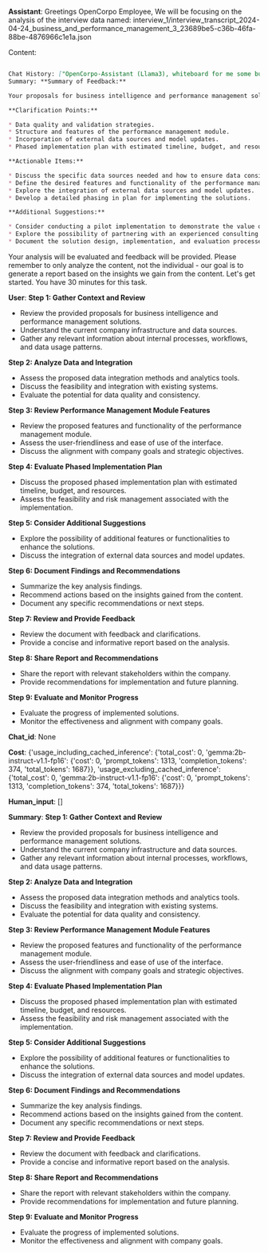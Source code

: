 **Assistant**: Greetings OpenCorpo Employee, We will be focusing on the analysis of the interview data named: interview_1/interview_transcript_2024-04-24_business_and_performance_management_3_23689be5-c36b-46fa-88be-4876966c1e1a.json 


 Content: 

 ```md

 Chat History: ["OpenCorpo-Assistant (Llama3), whiteboard for me some business and performance management. Propose a solution for business intelligence and analytics. I will evaluate your answers and give my feedback, then propose a problem to you. You will answer and I will evaluate. Let's now begin. You have 30 minutes.", 'I am ready to assist you with your business and performance management needs. Please provide me with some details about your goals and challenges in regards to:\n\n**1. Business Intelligence:**\n    - What specific areas of business do you want to improve insights in?\n    - What data sources are relevant to your analysis?\n    - What are your desired reporting formats and visualizations?\n\n**2. Performance Management:**\n    - What are your key performance indicators (KPIs) for different departments and individuals?\n    - What is your current system for tracking and monitoring progress?\n    - What insights do you need to drive better performance improvement initiatives?\n\n**3. Problem Identification:**\n    - Based on your responses above, what specific problem do you want me to address?\n    - What are your desired solutions and outcomes for this problem?\n\n\nOnce I have a clear understanding of your needs, I can provide comprehensive and data-driven solutions, including:\n\n* **Business intelligence dashboards:** Customized dashboards to visualize key metrics and trends.\n* **Performance management software:** Automated systems to track KPIs, set goals, and track progress.\n* **Predictive analytics models:** Machine learning algorithms to forecast future outcomes and identify potential risks.\n\nI look forward to collaborating with you to improve your business and performance!', 'Thank you for the opportunity to collaborate with you on business intelligence and performance management!\n\nAfter reviewing my company\'s goals and challenges, I\'d like to provide some details to get us started:\n\n**Business Intelligence:**\n\n1. **Areas of improvement:** We want to gain better insights in sales forecasting, customer behavior, and market trends to inform our strategic decisions.\n2. **Data sources:** Relevant data sources include:\n\t* CRM (customer relationship management) system\n\t* Sales data from various channels (online, offline, etc.)\n\t* Customer survey responses\n\t* Market research reports\n3. **Reporting formats and visualizations:** We prefer interactive dashboards with filters, drill-down capabilities, and alerts to quickly identify trends and anomalies.\n\n**Performance Management:**\n\n1. **Key Performance Indicators (KPIs):**\n\t* Sales revenue growth\n\t* Customer retention rate\n\t* Average order value\n\t* Time-to-market for new products\n2. **Current system:** We use a combination of spreadsheets, email reports, and manual tracking to monitor progress.\n3. **Insights needed:** We need data-driven insights to identify areas for improvement, optimize our sales strategy, and measure the effectiveness of our marketing campaigns.\n\n**Problem Identification:**\n\n1. **Specific problem:** Our current system is cumbersome, leading to delayed reporting and inaccurate insights. We want to automate tracking and monitoring progress while providing real-time visibility into KPIs.\n2. **Desired solutions and outcomes:** We aim for a comprehensive performance management solution that integrates with our CRM, provides interactive dashboards, and offers predictive analytics capabilities.\n\nBased on these inputs, I\'d like you to address the following specific problem:\n\n"Design and implement a business intelligence platform that integrates our CRM data, sales data, and customer survey responses to provide real-time insights into sales forecasting, customer behavior, and market trends. The platform should also include performance management features to track KPIs, set goals, and monitor progress, as well as predictive analytics capabilities to forecast future outcomes."\n\nPlease let me know how you plan to tackle this challenge and what solutions you propose.', '**Proposed Solutions:**\n\n**1. Business Intelligence Platform:**\n\n* Integrate our CRM, sales data, and customer survey responses.\n* Develop a user-friendly dashboarding system with drill-down capabilities.\n* Offer real-time analytics and visualizations for sales forecasting, customer segmentation, and trend analysis.\n* Implement AI-powered predictive models for future sales forecasting and market trend prediction.\n\n**2. Performance Management Module:**\n\n* Design an automated KPI tracking system.\n* Integrate performance management goals with employee dashboards.\n* Offer goal setting and progress tracking features.\n* Enable data-driven feedback and performance improvement initiatives.\n\n**3. Predictive Analytics Integration:**\n\n* Develop machine learning models to forecast future sales, customer churn, and product adoption.\n* Use predictive analytics to personalize customer experiences and optimize marketing campaigns.\n* Predict potential risks and opportunities to enable proactive decision making.\n\n**Problem to Address:**\n\n* Enhance company-wide performance management and decision-making.\n* Gain real-time insights into sales performance and customer behavior.\n* Improve forecasting accuracy and anticipate market trends.\n* Optimize resource allocation and product development strategies.\n\n**Evaluation:**\n\n* Technical feasibility and integration with existing systems.\n* User experience and ease of use.\n* Accuracy and reliability of data-driven insights.\n* Return on investment and potential cost savings.', "Thank you for the proposed solutions! It's impressive to see how you've thoughtfully addressed each aspect of our business intelligence and performance management needs.\n\nAfter reviewing your proposals, I'd like to provide some feedback and clarify a few points:\n\n**1. Business Intelligence Platform:**\n\n* Your proposal to integrate CRM, sales data, and customer survey responses is spot on.\n* The user-friendly dashboarding system with drill-down capabilities will be essential for our team's decision-making.\n* Real-time analytics and visualizations for sales forecasting, customer segmentation, and trend analysis will help us stay ahead of the curve.\n\nHowever, I'd like to request more information on how you plan to handle data quality and validation. With multiple data sources involved, ensuring data accuracy and consistency is crucial.\n\n**2. Performance Management Module:**\n\n* Your automated KPI tracking system sounds promising, especially if it integrates with employee dashboards.\n* The goal-setting and progress-tracking features will help us monitor performance more effectively.\n* Data-driven feedback and performance improvement initiatives are essential for continuous growth.\n\nTo take this further, could you provide an example of how the module would be structured to accommodate different departments and roles? For instance, how would sales and marketing teams use the module differently?\n\n**3. Predictive Analytics Integration:**\n\n* Developing machine learning models for future sales forecasting and market trend prediction is exciting.\n* Personalizing customer experiences and optimizing marketing campaigns using predictive analytics will lead to improved customer engagement.\n\nI'd like to explore this further by asking: How would you propose incorporating external data sources, such as social media or weather data, into the predictive models? Additionally, how would you ensure that the predictive models are regularly updated and refined to maintain accuracy?\n\n**Evaluation Criteria:**\n\n* Technical feasibility and integration with existing systems: You've already demonstrated a strong understanding of our current infrastructure.\n* User experience and ease of use: Your proposal emphasizes user-friendliness, which is essential for adoption.\n* Accuracy and reliability of data-driven insights: I appreciate your focus on ensuring accurate insights.\n* Return on investment and potential cost savings: As we discussed earlier, demonstrating ROI will be crucial in justifying the investment.\n\nTo take this further, could you provide a rough estimate of the timeframe, budget, and resources required to implement these solutions? Additionally, how would you propose phasing in the implementation to minimize disruptions and ensure a smooth transition?\n\nPlease feel free to ask any clarifying questions or request additional information. I'm looking forward to hearing your thoughts on these points!", '**Summary of Feedback:**\n\nYour proposals for business intelligence and performance management solutions are comprehensive and well-thought-out. The proposed data integration and analytics tools, along with the predictive analytics capabilities, offer great potential for improving company performance.\n\n**Clarification Points:**\n\n* Data quality and validation strategies.\n* Structure and features of the performance management module.\n* Incorporation of external data sources and model updates.\n* Phased implementation plan with estimated timeline, budget, and resources.\n\n**Actionable Items:**\n\n* Discuss the specific data sources needed and how to ensure data consistency.\n* Define the desired features and functionality of the performance management module.\n* Explore the integration of external data sources and model updates.\n* Develop a detailed phasing in plan for implementing the solutions.\n\n**Additional Suggestions:**\n\n* Consider conducting a pilot implementation to demonstrate the value of the proposed solutions before full-scale implementation.\n* Explore the possibility of partnering with an experienced consulting firm to provide professional implementation support.\n* Document the solution design, implementation, and evaluation processes for future reference and knowledge sharing.'] 
 Summary: **Summary of Feedback:**

Your proposals for business intelligence and performance management solutions are comprehensive and well-thought-out. The proposed data integration and analytics tools, along with the predictive analytics capabilities, offer great potential for improving company performance.

**Clarification Points:**

* Data quality and validation strategies.
* Structure and features of the performance management module.
* Incorporation of external data sources and model updates.
* Phased implementation plan with estimated timeline, budget, and resources.

**Actionable Items:**

* Discuss the specific data sources needed and how to ensure data consistency.
* Define the desired features and functionality of the performance management module.
* Explore the integration of external data sources and model updates.
* Develop a detailed phasing in plan for implementing the solutions.

**Additional Suggestions:**

* Consider conducting a pilot implementation to demonstrate the value of the proposed solutions before full-scale implementation.
* Explore the possibility of partnering with an experienced consulting firm to provide professional implementation support.
* Document the solution design, implementation, and evaluation processes for future reference and knowledge sharing. 
``` 


 Your analysis will be evaluated and feedback will be provided. Please remember to only analyze the content, not the individual - our goal is to generate a report based on the insights we gain from the content. Let's get started. You have 30 minutes for this task.

**User**: **Step 1: Gather Context and Review**

* Review the provided proposals for business intelligence and performance management solutions.
* Understand the current company infrastructure and data sources.
* Gather any relevant information about internal processes, workflows, and data usage patterns.


**Step 2: Analyze Data and Integration**

* Assess the proposed data integration methods and analytics tools.
* Discuss the feasibility and integration with existing systems.
* Evaluate the potential for data quality and consistency.


**Step 3: Review Performance Management Module Features**

* Review the proposed features and functionality of the performance management module.
* Assess the user-friendliness and ease of use of the interface.
* Discuss the alignment with company goals and strategic objectives.


**Step 4: Evaluate Phased Implementation Plan**

* Discuss the proposed phased implementation plan with estimated timeline, budget, and resources.
* Assess the feasibility and risk management associated with the implementation.


**Step 5: Consider Additional Suggestions**

* Explore the possibility of additional features or functionalities to enhance the solutions.
* Discuss the integration of external data sources and model updates.


**Step 6: Document Findings and Recommendations**

* Summarize the key analysis findings.
* Recommend actions based on the insights gained from the content.
* Document any specific recommendations or next steps.


**Step 7: Review and Provide Feedback**

* Review the document with feedback and clarifications.
* Provide a concise and informative report based on the analysis.


**Step 8: Share Report and Recommendations**

* Share the report with relevant stakeholders within the company.
* Provide recommendations for implementation and future planning.


**Step 9: Evaluate and Monitor Progress**

* Evaluate the progress of implemented solutions.
* Monitor the effectiveness and alignment with company goals.

**Chat_id**: None

**Cost**: {'usage_including_cached_inference': {'total_cost': 0, 'gemma:2b-instruct-v1.1-fp16': {'cost': 0, 'prompt_tokens': 1313, 'completion_tokens': 374, 'total_tokens': 1687}}, 'usage_excluding_cached_inference': {'total_cost': 0, 'gemma:2b-instruct-v1.1-fp16': {'cost': 0, 'prompt_tokens': 1313, 'completion_tokens': 374, 'total_tokens': 1687}}}

**Human_input**: []

**Summary**: **Step 1: Gather Context and Review**

* Review the provided proposals for business intelligence and performance management solutions.
* Understand the current company infrastructure and data sources.
* Gather any relevant information about internal processes, workflows, and data usage patterns.


**Step 2: Analyze Data and Integration**

* Assess the proposed data integration methods and analytics tools.
* Discuss the feasibility and integration with existing systems.
* Evaluate the potential for data quality and consistency.


**Step 3: Review Performance Management Module Features**

* Review the proposed features and functionality of the performance management module.
* Assess the user-friendliness and ease of use of the interface.
* Discuss the alignment with company goals and strategic objectives.


**Step 4: Evaluate Phased Implementation Plan**

* Discuss the proposed phased implementation plan with estimated timeline, budget, and resources.
* Assess the feasibility and risk management associated with the implementation.


**Step 5: Consider Additional Suggestions**

* Explore the possibility of additional features or functionalities to enhance the solutions.
* Discuss the integration of external data sources and model updates.


**Step 6: Document Findings and Recommendations**

* Summarize the key analysis findings.
* Recommend actions based on the insights gained from the content.
* Document any specific recommendations or next steps.


**Step 7: Review and Provide Feedback**

* Review the document with feedback and clarifications.
* Provide a concise and informative report based on the analysis.


**Step 8: Share Report and Recommendations**

* Share the report with relevant stakeholders within the company.
* Provide recommendations for implementation and future planning.


**Step 9: Evaluate and Monitor Progress**

* Evaluate the progress of implemented solutions.
* Monitor the effectiveness and alignment with company goals.

